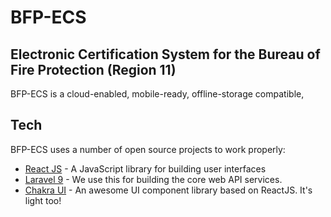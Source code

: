# BFP-ECS
## Electronic Certification System for the Bureau of Fire Protection (Region 11)


BFP-ECS is a cloud-enabled, mobile-ready, offline-storage compatible,

## Tech

BFP-ECS uses a number of open source projects to work properly:

- [React JS](https://reactjs.org/) - A JavaScript library for building user interfaces
- [Laravel 9](https://laravel.com/) - We use this for building the core web API services.
- [Chakra UI](https://chakra-ui.com/) - An awesome UI component library based on ReactJS. It's light too!
